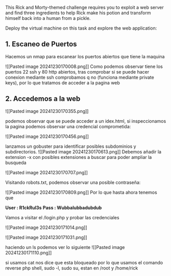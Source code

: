 This Rick and Morty-themed challenge requires you to exploit a web server and find three ingredients to help Rick make his potion and transform himself back into a human from a pickle.

Deploy the virtual machine on this task and explore the web application:


## 1. Escaneo de Puertos

Hacemos un nmap para escanear los puertos abiertos que tiene la maquina 

![[Pasted image 20241230170008.png]] Como podemos observar tiene los puertos 22 ssh y 80 http abiertos, tras comprobar si se puede hacer conexion mediante ssh comprobamos q no (funciona mediante private keys), por lo que tratamos de acceder a la pagina web

## 2. Accedemos a la web


![[Pasted image 20241230170355.png]]

podemos observar que se puede acceder a un idex.html, si inspeccionamos la pagina podemos observar una credencial comprometida:

![[Pasted image 20241230170456.png]]

lanzamos un gobuster para identificar posibles subdominios y subdirectorios.
![[Pasted image 20241230170613.png]]
Debemos añadir la extension -x con posibles extensiones a buscar para poder ampliar la busqueda

![[Pasted image 20241230170707.png]]

Visitando robots.txt, podemos observar una posible contraseña:

![[Pasted image 20241230170809.png]]
Por lo que hasta ahora tenemos que

**User : R1ckRul3s**
**Pass : Wubbalubbadubdub**

Vamos a visitar el /login.php y probar las credenciales

![[Pasted image 20241230171014.png]]

![[Pasted image 20241230171031.png]]

haciendo un ls podemos ver lo siguiente
![[Pasted image 20241230171110.png]]

si usamos cat nos dice que esta bloqueado por lo que usamos el comando 
reverse php shell, sudo -l, sudo su, estan en /root y /home/rick


